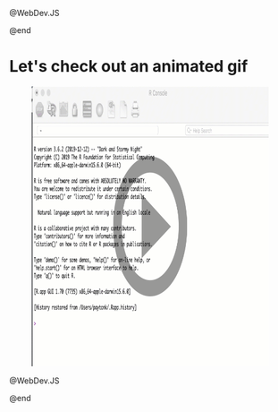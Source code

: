 @WebDev.JS
<script
  src="https://code.jquery.com/jquery-3.6.0.slim.min.js"
  integrity="sha256-u7e5khyithlIdTpu22PHhENmPcRdFiHRjhAuHcs05RI="
  crossorigin="anonymous"></script>
@end
# Let's check out an animated gif

<figure>
  <img src="img/r_console.png" height="500" width="800" alt="Static Image" data-alt="img/r_console.gif">
</figure>

@WebDev.JS
<script src="https://github.com/arcus/education_liascript_experiments/raw/main/js/scripts.js"></script>
@end
